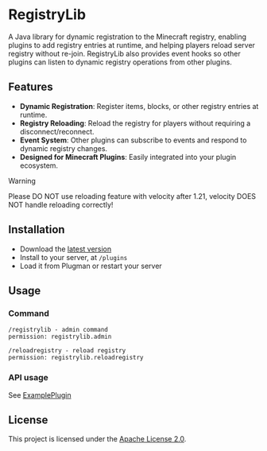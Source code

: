 
# RegistryLib

A Java library for dynamic registration to the Minecraft registry, enabling plugins to add registry entries at runtime, and helping players reload server registry without re-join. RegistryLib also provides event hooks so other plugins can listen to dynamic registry operations from other plugins.


## Features

- **Dynamic Registration**: Register items, blocks, or other registry entries at runtime.
- **Registry Reloading**: Reload the registry for players without requiring a disconnect/reconnect.
- **Event System**: Other plugins can subscribe to events and respond to dynamic registry changes.
- **Designed for Minecraft Plugins**: Easily integrated into your plugin ecosystem.

> [!WARNING]
> Please DO NOT use reloading feature with velocity after 1.21, velocity DOES NOT handle reloading correctly!

## Installation

- Download the [latest version](https://github.com/Lumine1909/RegistryLib/releases/latest)
- Install to your server, at `/plugins`
- Load it from Plugman or restart your server

## Usage

### Command
```
/registrylib - admin command
permission: registrylib.admin

/reloadregistry - reload registry
permission: registrylib.reloadregistry
```

### API usage

See [ExamplePlugin](https://github.com/Lumine1909/RegistryLib/tree/main/ExamplePlugin)

## License

This project is licensed under the [Apache License 2.0](LICENSE).